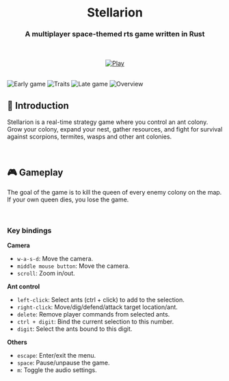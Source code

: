 <div align="center">

# Stellarion
### A multiplayer space-themed rts game written in Rust

<br><br>
[![Play](https://gist.githubusercontent.com/cxmeel/0dbc95191f239b631c3874f4ccf114e2/raw/play.svg)](https://tvdboom.itch.io/stellarion)
<br><br>
</div>

<img src="https://github.com/tvdboom/stellarion/blob/master/assets/images/scenery/s1.png?raw=true" alt="Early game">
<img src="https://github.com/tvdboom/stellarion/blob/master/assets/images/scenery/s2.png?raw=true" alt="Traits">
<img src="https://github.com/tvdboom/stellarion/blob/master/assets/images/scenery/s3.png?raw=true" alt="Late game">
<img src="https://github.com/tvdboom/stellarion/blob/master/assets/images/scenery/s4.png?raw=true" alt="Overview">

<br>

## 📜 Introduction

Stellarion is a real-time strategy game where you control an ant colony. Grow your colony,
expand your nest, gather resources, and fight for survival against scorpions, termites, wasps and
other ant colonies.

<br>

## 🎮 Gameplay

The goal of the game is to kill the queen of every enemy colony on the map. If your own queen
dies, you lose the game.


<br>

### Key bindings

**Camera**
- `w-a-s-d`: Move the camera.
- `middle mouse button`: Move the camera.
- `scroll`: Zoom in/out.
 
**Ant control**
- `left-click`: Select ants (ctrl + click) to add to the selection.
- `right-click`: Move/dig/defend/attack target location/ant.
- `delete`: Remove player commands from selected ants.
- `ctrl + digit`: Bind the current selection to this number.
- `digit`: Select the ants bound to this digit.

**Others**
- `escape`: Enter/exit the menu.
- `space`: Pause/unpause the game.
- `m`: Toggle the audio settings.
